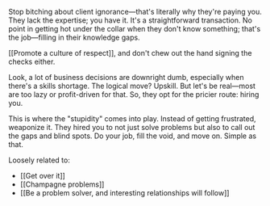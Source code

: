Stop bitching about client ignorance—that's literally why they're paying you. They lack the expertise; you have it. It's a straightforward transaction. No point in getting hot under the collar when they don't know something; that's the job—filling in their knowledge gaps.

[[Promote a culture of respect]], and don't chew out the hand signing the checks either.

Look, a lot of business decisions are downright dumb, especially when there's a skills shortage. The logical move? Upskill. But let's be real—most are too lazy or profit-driven for that. So, they opt for the pricier route: hiring you.

This is where the "stupidity" comes into play. Instead of getting frustrated, weaponize it. They hired you to not just solve problems but also to call out the gaps and blind spots. Do your job, fill the void, and move on. Simple as that.

Loosely related to: 
- [[Get over it]]
- [[Champagne problems]]
- [[Be a problem solver, and interesting relationships will follow]]
